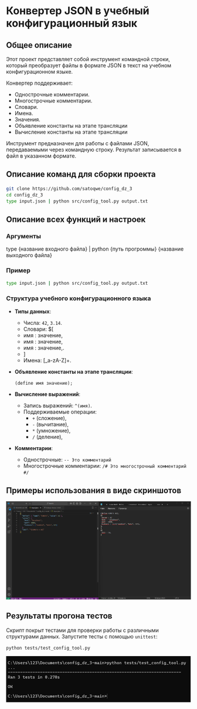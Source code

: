 # Конвертер JSON в учебный конфигурационный язык

## Общее описание

Этот проект представляет собой инструмент командной строки, который преобразует файлы в формате JSON в текст на учебном конфигурационном языке. 

Конвертер поддерживает:
- Однострочные комментарии.
- Многострочные комментарии.
- Словари.
- Имена.
- Значения.
- Объявление константы на этапе трансляции
- Вычисление константы на этапе трансляции

Инструмент предназначен для работы с файлами JSON, передаваемыми через командную строку. Результат записывается в файл в указанном формате.

## Описание команд для сборки проекта

```bash
git clone https://github.com/satoqwe/config_dz_3
cd config_dz_3
type input.json | python src/config_tool.py output.txt
```

## Описание всех функций и настроек
### Аргументы

type {название входного файла} | python {путь прогроммы} {название выходного файла}

### Пример

```bash
type input.json | python src/config_tool.py output.txt
```

### Структура учебного конфигурационного языка
  
- **Типы данных**:
  - Числа: `42`, `3.14`.
  - Словари: $[
  - имя : значение,
  - имя : значение,
  - имя : значение,.
  - ]
  - Имена: [_a-zA-Z]+.

- **Объявление константы на этапе трансляции**:
  ```plaintext
  (define имя значение);
  ```

- **Вычисление выражений**:
  - Запись выражений: `^(имя)`.
  - Поддерживаемые операции:
    - `+` (сложение),
    - `-` (вычитание),
    - `*` (умножение),
    - `/` (деление),

- **Комментарии**:
  - Однострочные: `-- Это комментарий`
  - Многострочные комментарии: `/# Это многострочный комментарий #/`

## Примеры использования в виде скриншотов

![alt text](images/image1.png)


## Результаты прогона тестов

Скрипт покрыт тестами для проверки работы с различными структурами данных. Запустите тесты с помощью `unittest`:

```bash
python tests/test_config_tool.py
```

![alt text](images/image2.png)